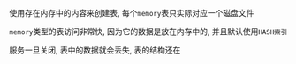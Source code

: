 使用存在内存中的内容来创建表, 
每个`memory`表只实际对应一个磁盘文件

`memory`类型的表访问非常快, 因为它的数据是放在内存中的, 并且默认使用`HASH索引`

服务一旦关闭, 表中的数据就会丢失, 表的结构还在